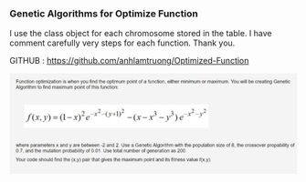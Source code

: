### Genetic Algorithms for Optimize Function

I use the class object for each chromosome stored in the table.
I have comment carefully very steps for each function.
Thank you.

GITHUB : https://github.com/anhlamtruong/Optimized-Function

![Assestment Picture](https://github.com/anhlamtruong/Optimized-Function/blob/master/pic.jpg)
